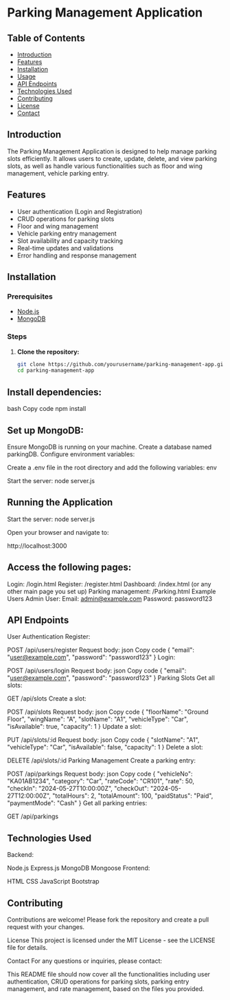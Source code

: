 # Parking Management Application

## Table of Contents
- [Introduction](#introduction)
- [Features](#features)
- [Installation](#installation)
- [Usage](#usage)
- [API Endpoints](#api-endpoints)
- [Technologies Used](#technologies-used)
- [Contributing](#contributing)
- [License](#license)
- [Contact](#contact)

## Introduction
The Parking Management Application is designed to help manage parking slots efficiently. It allows users to create, update, delete, and view parking slots, as well as handle various functionalities such as floor and wing management, vehicle parking entry.

## Features
- User authentication (Login and Registration)
- CRUD operations for parking slots
- Floor and wing management
- Vehicle parking entry management
- Slot availability and capacity tracking
- Real-time updates and validations
- Error handling and response management

## Installation

### Prerequisites
- [Node.js](https://nodejs.org/)
- [MongoDB](https://www.mongodb.com/)

### Steps
1. **Clone the repository:**
   ```bash
   git clone https://github.com/yourusername/parking-management-app.git
   cd parking-management-app

## Install dependencies:

bash Copy code
npm install

## Set up MongoDB:

Ensure MongoDB is running on your machine.
Create a database named parkingDB.
Configure environment variables:

Create a .env file in the root directory and add the following variables:
env

Start the server:
node server.js


## Running the Application
Start the server:
node server.js

Open your browser and navigate to:

http://localhost:3000
## Access the following pages:

Login: /login.html
Register: /register.html
Dashboard: /index.html (or any other main page you set up)
Parking management: /Parking.html
Example Users
Admin User:
Email: admin@example.com
Password: password123
## API Endpoints
User Authentication
Register:

POST /api/users/register
Request body:
json
Copy code
{
  "email": "user@example.com",
  "password": "password123"
}
Login:

POST /api/users/login
Request body:
json
Copy code
{
  "email": "user@example.com",
  "password": "password123"
}
Parking Slots
Get all slots:

GET /api/slots
Create a slot:

POST /api/slots
Request body:
json
Copy code
{
  "floorName": "Ground Floor",
  "wingName": "A",
  "slotName": "A1",
  "vehicleType": "Car",
  "isAvailable": true,
  "capacity": 1
}
Update a slot:

PUT /api/slots/:id
Request body:
json
Copy code
{
  "slotName": "A1",
  "vehicleType": "Car",
  "isAvailable": false,
  "capacity": 1
}
Delete a slot:

DELETE /api/slots/:id
Parking Management
Create a parking entry:

POST /api/parkings
Request body:
json
Copy code
{
  "vehicleNo": "KA01AB1234",
  "category": "Car",
  "rateCode": "CR101",
  "rate": 50,
  "checkIn": "2024-05-27T10:00:00Z",
  "checkOut": "2024-05-27T12:00:00Z",
  "totalHours": 2,
  "totalAmount": 100,
  "paidStatus": "Paid",
  "paymentMode": "Cash"
}
Get all parking entries:

GET /api/parkings
## Technologies Used
Backend:

Node.js
Express.js
MongoDB
Mongoose
Frontend:

HTML
CSS
JavaScript
Bootstrap

## Contributing
Contributions are welcome! Please fork the repository and create a pull request with your changes.

License
This project is licensed under the MIT License - see the LICENSE file for details.

Contact
For any questions or inquiries, please contact:


This README file should now cover all the functionalities including user authentication, CRUD operations for parking slots, parking entry management, and rate management, based on the files you provided.





